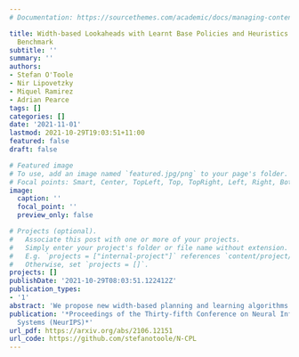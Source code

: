 ```yaml
---
# Documentation: https://sourcethemes.com/academic/docs/managing-content/

title: Width-based Lookaheads with Learnt Base Policies and Heuristics Over the Atari-2600
  Benchmark
subtitle: ''
summary: ''
authors:
- Stefan O'Toole
- Nir Lipovetzky
- Miquel Ramirez
- Adrian Pearce
tags: []
categories: []
date: '2021-11-01'
lastmod: 2021-10-29T19:03:51+11:00
featured: false
draft: false

# Featured image
# To use, add an image named `featured.jpg/png` to your page's folder.
# Focal points: Smart, Center, TopLeft, Top, TopRight, Left, Right, BottomLeft, Bottom, BottomRight.
image:
  caption: ''
  focal_point: ''
  preview_only: false

# Projects (optional).
#   Associate this post with one or more of your projects.
#   Simply enter your project's folder or file name without extension.
#   E.g. `projects = ["internal-project"]` references `content/project/deep-learning/index.md`.
#   Otherwise, set `projects = []`.
projects: []
publishDate: '2021-10-29T08:03:51.122412Z'
publication_types:
- '1'
abstract: 'We propose new width-based planning and learning algorithms inspired from a careful analysis of the design decisions made by previous width-based planners. The algorithms are applied over the Atari-2600 games and our best performing algorithm, Novelty guided Critical Path Learning (N-CPL), outperforms the previously introduced width-based planning and learning algorithms $\pi$-IW(1), $\pi$-IW(1)+ and $\pi$-HIW(n, 1). Furthermore, we present a taxonomy of the Atari-2600 games according to some of their defining characteristics. This analysis of the games provides further insight into the behaviour and performance of the algorithms introduced. Namely, for games with large branching factors, and games with sparse meaningful rewards, N-CPL outperforms $\pi$-IW, $\pi$-IW(1)+ and $\pi$-HIW(n, 1).'
publication: '*Proceedings of the Thirty-fifth Conference on Neural Information Processing
  Systems (NeurIPS)*'
url_pdf: https://arxiv.org/abs/2106.12151
url_code: https://github.com/stefanotoole/N-CPL
---
```

